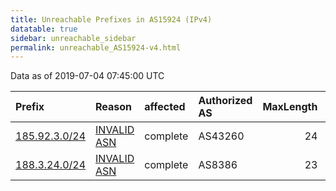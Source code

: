 ```yaml
---
title: Unreachable Prefixes in AS15924 (IPv4)
datatable: true
sidebar: unreachable_sidebar
permalink: unreachable_AS15924-v4.html
---
```


Data as of 2019-07-04 07:45:00 UTC


<div class="datatable-begin"></div>

| Prefix                                               | Reason                                                                                               | affected   | Authorized AS   |   MaxLength | Anchor                                         |   unreachable /24s |
|:-----------------------------------------------------|:-----------------------------------------------------------------------------------------------------|:-----------|:----------------|------------:|:-----------------------------------------------|-------------------:|
| [185.92.3.0/24](https://stat.ripe.net/185.92.3.0/24) | [INVALID ASN](https://rpki-validator.ripe.net/announcement-preview?asn=AS15924&prefix=185.92.3.0/24) | complete   | AS43260         |          24 | [RIPE](unreachable_RIPE_NCC_RPKI_Root-v4.html) |                  1 |
| [188.3.24.0/24](https://stat.ripe.net/188.3.24.0/24) | [INVALID ASN](https://rpki-validator.ripe.net/announcement-preview?asn=AS15924&prefix=188.3.24.0/24) | complete   | AS8386          |          23 | [RIPE](unreachable_RIPE_NCC_RPKI_Root-v4.html) |                  1 |

<div class="datatable-end"></div>